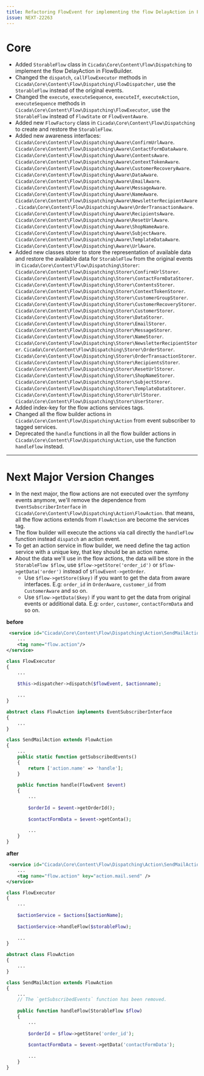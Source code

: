```yaml
---
title: Refactoring FlowEvent for implementing the flow DelayAction in Flow Builder
issue: NEXT-22263
---
```

# Core
* Added `StorableFlow` class in `Cicada\Core\Content\Flow\Dispatching` to implement the flow DelayAction in FlowBuilder.
* Changed the `dispatch`, `callFlowExecutor` methods in `Cicada\Core\Content\Flow\Dispatching\FlowDispatcher`, use the `StorableFlow` instead of the original events.
* Changed the `execute`, `executeSequence`, `executeIf`, `executeAction`, `executeSequence` methods in `Cicada\Core\Content\Flow\Dispatching\FlowExecutor`, use the `StorableFlow` instead of `FlowState` or `FlowEventAware`.
* Added new `FlowFactory` class in `Cicada\Core\Content\Flow\Dispatching` to create and restore the `StorableFlow`.
* Added new awareness interfaces:
  `Cicada\Core\Content\Flow\Dispatching\Aware\ConfirmUrlAware`.
  `Cicada\Core\Content\Flow\Dispatching\Aware\ContactFormDataAware`.
  `Cicada\Core\Content\Flow\Dispatching\Aware\ContentsAware`.
  `Cicada\Core\Content\Flow\Dispatching\Aware\ContextTokenAware`.
  `Cicada\Core\Content\Flow\Dispatching\Aware\CustomerRecoveryAware`.
  `Cicada\Core\Content\Flow\Dispatching\Aware\DataAware`.
  `Cicada\Core\Content\Flow\Dispatching\Aware\EmailAware`.
  `Cicada\Core\Content\Flow\Dispatching\Aware\MessageAware`.
  `Cicada\Core\Content\Flow\Dispatching\Aware\NameAware`.
  `Cicada\Core\Content\Flow\Dispatching\Aware\NewsletterRecipientAware`.
  `Cicada\Core\Content\Flow\Dispatching\Aware\OrderTransactionAware`.
  `Cicada\Core\Content\Flow\Dispatching\Aware\RecipientsAware`.
  `Cicada\Core\Content\Flow\Dispatching\Aware\ResetUrlAware`.
  `Cicada\Core\Content\Flow\Dispatching\Aware\ShopNameAware`.
  `Cicada\Core\Content\Flow\Dispatching\Aware\SubjectAware`.
  `Cicada\Core\Content\Flow\Dispatching\Aware\TemplateDataAware`.
  `Cicada\Core\Content\Flow\Dispatching\Aware\UrlAware`.
* Added new classes storer to store the representation of available data and restore the available data for `StorableFlow` from the original events in  `Cicada\Core\Content\Flow\Dispatching\Storer`:
  `Cicada\Core\Content\Flow\Dispatching\Storer\ConfirmUrlStorer`.
  `Cicada\Core\Content\Flow\Dispatching\Storer\ContactFormDataStorer`.
  `Cicada\Core\Content\Flow\Dispatching\Storer\ContentsStorer`.
  `Cicada\Core\Content\Flow\Dispatching\Storer\ContextTokenStorer`.
  `Cicada\Core\Content\Flow\Dispatching\Storer\CustomerGroupStorer`.
  `Cicada\Core\Content\Flow\Dispatching\Storer\CustomerRecoveryStorer`.
  `Cicada\Core\Content\Flow\Dispatching\Storer\CustomerStorer`.
  `Cicada\Core\Content\Flow\Dispatching\Storer\DataStorer`.
  `Cicada\Core\Content\Flow\Dispatching\Storer\EmailStorer`.
  `Cicada\Core\Content\Flow\Dispatching\Storer\MessageStorer`.
  `Cicada\Core\Content\Flow\Dispatching\Storer\NameStorer`.
  `Cicada\Core\Content\Flow\Dispatching\Storer\NewsletterRecipientStorer`.
  `Cicada\Core\Content\Flow\Dispatching\Storer\OrderStorer`.
  `Cicada\Core\Content\Flow\Dispatching\Storer\OrderTransactionStorer`.
  `Cicada\Core\Content\Flow\Dispatching\Storer\RecipientsStorer`.
  `Cicada\Core\Content\Flow\Dispatching\Storer\ResetUrlStorer`.
  `Cicada\Core\Content\Flow\Dispatching\Storer\ShopNameStorer`.
  `Cicada\Core\Content\Flow\Dispatching\Storer\SubjectStorer`.
  `Cicada\Core\Content\Flow\Dispatching\Storer\TemplateDataStorer`.
  `Cicada\Core\Content\Flow\Dispatching\Storer\UrlStorer`.
  `Cicada\Core\Content\Flow\Dispatching\Storer\UserStorer`.
* Added index-key for the flow actions services tags.
* Changed all the flow builder actions in `Cicada\Core\Content\Flow\Dispatching\Action` from event subscriber to tagged services.
* Deprecated the `handle` functions in all the flow builder actions in `Cicada\Core\Content\Flow\Dispatching\Action`, use the function `handleFlow` instead.

___
# Next Major Version Changes
* In the next major, the flow actions are not executed over the symfony events anymore, we'll remove the dependence from `EventSubscriberInterface` in `Cicada\Core\Content\Flow\Dispatching\Action\FlowAction`.
that means, all the flow actions extends from `FlowAction` are become the services tag. 
* The flow builder will execute the actions via call directly the `handleFlow` function instead `dispatch` an action event.
* To get an action service in flow builder, we need define the tag action service with a unique key, that key should be an action name.
* About the data we'll use in the flow actions, the data will be store in the `StorableFlow $flow`, use `$flow->getStore('order_id')` or `$flow->getData('order')` instead of `$flowEvent->getOrder`.
  * Use `$flow->getStore($key)` if you want to get the data from aware interfaces. E.g: `order_id` in `OrderAware`, `customer_id` from `CustomerAware` and so on.
  * Use `$flow->getData($key)` if you want to get the data from original events or additional data. E.g: `order`, `customer`, `contactFormData` and so on.

**before**
```xml
 <service id="Cicada\Core\Content\Flow\Dispatching\Action\SendMailAction">
    ...
    <tag name="flow.action"/>
</service>
```

```php
class FlowExecutor
{
    ...
    
    $this->dispatcher->dispatch($flowEvent, $actionname);
    
    ...
}

abstract class FlowAction implements EventSubscriberInterface
{
    ...
}

class SendMailAction extends FlowAction
{
    ...
    public static function getSubscribedEvents()
    {
        return ['action.name' => 'handle'];
    }
    
    public function handle(FlowEvent $event)
    {
        ...
        
        $orderId = $event->getOrderId();
        
        $contactFormData = $event->getConta();
        
        ...
    }
}
```

**after**
```xml
 <service id="Cicada\Core\Content\Flow\Dispatching\Action\SendMailAction">
    ...
    <tag name="flow.action" key="action.mail.send" />
</service>
```

```php
class FlowExecutor
{
    ...
    
    $actionService = $actions[$actionName];
    
    $actionService->handleFlow($storableFlow);
    
    ...
}

abstract class FlowAction
{
    ...
}

class SendMailAction extends FlowAction
{
    ...
    // The `getSubscribedEvents` function has been removed.
    
    public function handleFlow(StorableFlow $flow)
    {
        ...
        
        $orderId = $flow->getStore('order_id');
        
        $contactFormData = $event->getData('contactFormData');
        
        ...
    }
}
```
